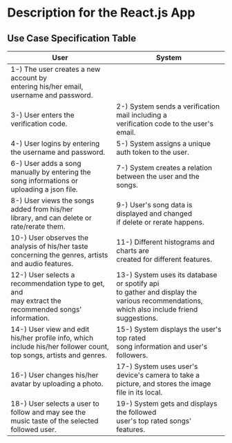 # Description for the React.js App

## Use Case Specification Table

|   User   |  System  |
|----------|----------|
| 1-) The user creates a new account by<br>entering his/her email, username and password.  |   |
| 3-) User enters the verification code. | 2-) System sends a verification mail including a<br>verification code to the user's email. |
| 4-) User logins by entering the username and password.   | 5-) System assigns a unique auth token to the user. |
| 6-) User adds a song manually by entering the<br>song informations or uploading a json file.   | 7-) System creates a relation between the user and the songs.     |
| 8-) User views the songs added from his/her <br>library, and can delete or rate/rerate them.   | 9-) User's song data is displayed and changed<br>if delete or rerate happens.|
| 10-) User observes the analysis of his/her taste<br>concerning the genres, artists and audio features.| 11-) Different histograms and charts are<br>created for different features. |
| 12-) User selects a recommendation type to get, and<br>may extract the recommended songs' information. | 13-) System uses its database or spotify api<br>to gather and display the various recommendations,<br> which also include friend suggestions. |
| 14-) User view and edit his/her profile info, which<br>include his/her follower count, top songs, artists and genres. | 15-) System displays the user's top rated<br>song information and user's followers. |
| 16-) User changes his/her avatar by uploading a photo. | 17-) System uses user's device's camera to take a<br>picture, and stores the image file in its local. |
| 18-) User selects a user to follow and may see the<br>music taste of the selected followed user. | 19-) System gets and displays the followed<br>user's top rated songs' features. |

